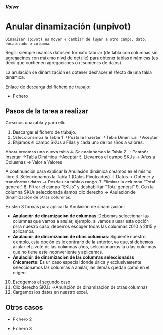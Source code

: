 ##### [Volver](/Curso-de-Herramientas-analiticas-para-auditoria-I/pages/Indice_curso.md)
<script src="https://kit.fontawesome.com/065728df02.js" crossorigin="anonymous"></script>

# Anular dinamización (unpivot)

    Dinamizar (pivot) es mover o cambiar de lugar a otro campo, dato, encabezado o columna.

Regla: siempre usamos datos en formato tabular (de tabla con columnas sin agregacines con máximo nivel de detalle) para obtener tablas dinámicas (es decir que contienen agregaciones o resumenes de datos).

La anulación de dinamización es obtener deshacer el efecto de una tabla dinámica.

Enlace de descarga del fichero de trabajo:  

* Fichero <a href="/Curso-de-Herramientas-analiticas-para-auditoria-I/downloads/13.1.Anulacion_Columnas_1.xlsx"><i class="fas fa-file-excel"></i> </a>

## Pasos de la tarea a realizar

Creamos una tabla y para ello
1. Descargar el fichero de trabajo.
2. Seleccionamos la Tabla 1 ->Pestaña Insertar ->Tabla Dinámica ->Aceptar
3. Bajamos el campo SKUs a Filas y cada uno de los años a valores.

Ahora creamos una nueva tabla
4. Seleccionamos la Tabla 2 -> Pestaña Insertar ->Tabla Dinámica ->Aceptar
5. Llevamos el campo SKUs -> Años a Columnas -> Valor a Valores

A continuación para explicar la Anulación dinámica creamos en el mismo libro
6. Seleccionamos la Tabla 1 (Datos Pivoteados) -> Datos -> Obtener y transformar datos -> Desde una tabla o rango.
7. Eliminar la columna “Total general”
8. Filtrar el campo “SKUs” y deshabilitar “Total general”
9. Con la columna SKUs seleccionada damos clic derecho -> Anulación de dinamización de otras columnas.

Existen 3 formas para aplicar la Anulación de dinamización:
* **Anulación de dinamización de columnas**: Debemos seleccionar las columnas que vamos a anular, ejemplo, si vamos a usar esta opción para nuestro caso, debemos escoger todas las columnas 2010 a 2015 y aplicamos.
* **Anulación de dinamización de otras columnas**: Siguiente nuestro ejemplo, esta opción es lo contrario de la anterior, ya que, si debemos anular el pivote de las columnas años, seleccionamos la o las columnas que no tiene este inconveniente y aplicamos.
* **Anulación de dinamización de las columnas seleccionadas únicamente**: Es un caso especial donde única y exclusivamente seleccionamos las columnas a anular, las demás quedan como en el origen.


10. Escogemos el segundo caso
11. Clic derecho SKUs ->Anulación de dinamización de otras columnas
12. Cargamos los datos en nuestro excel.


## Otros casos

 * Fichero 2 <a href="/Curso-de-Herramientas-analiticas-para-auditoria-I/downloads/13.2.Anulacion_de_Columnas_2.xlsx"><i class="fas fa-file-excel"></i> </a>

 * Fichero 3 <a href="/Curso-de-Herramientas-analiticas-para-auditoria-I/downloads/13.3.Anulacion_de_Columnas_3.xlsx"><i class="fas fa-file-excel"></i> </a>